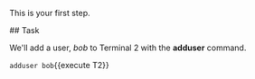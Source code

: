 This is your first step.

## Task

We'll add a user, _bob_ to Terminal 2 with the **adduser** command.

`adduser bob`{{execute T2}}

